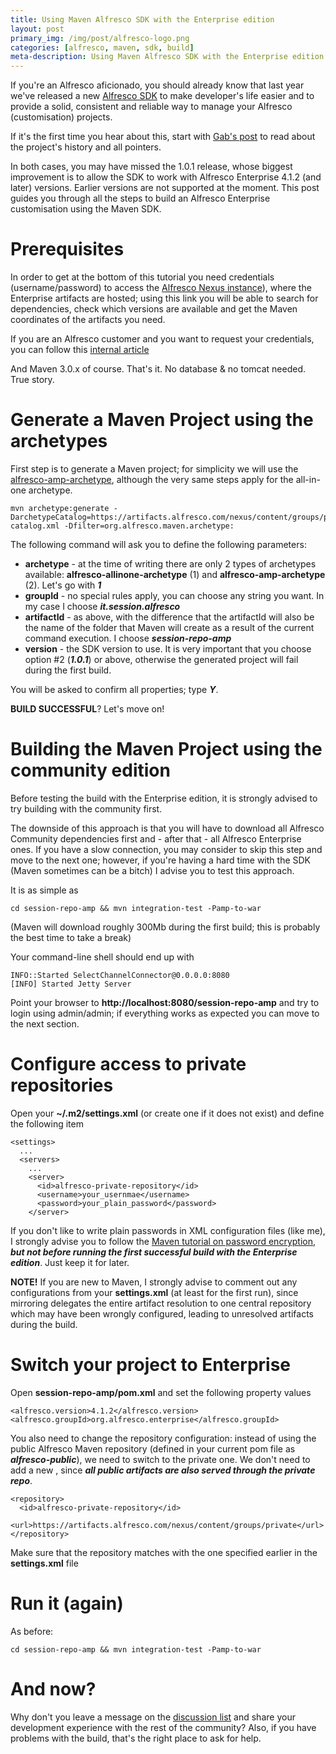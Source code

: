 ```yaml
---
title: Using Maven Alfresco SDK with the Enterprise edition
layout: post
primary_img: /img/post/alfresco-logo.png
categories: [alfresco, maven, sdk, build]
meta-description: Using Maven Alfresco SDK with the Enterprise edition
---
```


If you're an Alfresco aficionado, you should already know that last year we've released a new [Alfresco SDK](https://artifacts.alfresco.com/nexus/content/repositories/alfresco-docs/alfresco-lifecycle-aggregator/latest/index.html) to make developer's life easier and to provide a solid, consistent and reliable way to manage your Alfresco (customisation) projects.

If it's the first time you hear about this, start with [Gab's post](http://mindthegab.com/2012/11/05/maven-alfresco-sdk-1-0-is-finally-out-and-ready-for-you-to-enjoy/) to read about the project's history and all pointers.

In both cases, you may have missed the 1.0.1 release, whose biggest improvement is to allow the SDK to work with Alfresco Enterprise 4.1.2 (and later) versions. Earlier versions are not supported at the moment. This post guides you through all the steps to build an Alfresco Enterprise customisation using the Maven SDK.

Prerequisites
================
In order to get at the bottom of this tutorial you need credentials (username/password) to access the [Alfresco Nexus instance](https://artifacts.alfresco.com/nexus)), where the Enterprise artifacts are hosted; using this link you will be able to search for dependencies, check which versions are available and get the Maven coordinates of the artifacts you need.

If you are an Alfresco customer and you want to request your credentials, you can follow this [internal article](https://support.alfresco.com/ics/support/default.asp?deptID=15026&task=knowledge&questionID=91)

And Maven 3.0.x of course.
That's it. No database & no tomcat needed. True story.

Generate a Maven Project using the archetypes
================
First step is to generate a Maven project; for simplicity we will use the [alfresco-amp-archetype](https://artifacts.alfresco.com/nexus/content/repositories/alfresco-docs/alfresco-lifecycle-aggregator/latest/archetypes/alfresco-amp-archetype/index.html), although the very same steps apply for the all-in-one archetype.

    mvn archetype:generate -DarchetypeCatalog=https://artifacts.alfresco.com/nexus/content/groups/public/archetype-catalog.xml -Dfilter=org.alfresco.maven.archetype:

The following command will ask you to define the following parameters:

* <b>archetype</b> - at the time of writing there are only 2 types of archetypes available: **alfresco-allinone-archetype** (1) and **alfresco-amp-archetype** (2). Let's go with <b><i>1</i></b>
* <b>groupId</b> - no special rules apply, you can choose any string you want. In my case I choose <b><i>it.session.alfresco</i></b>
* <b>artifactId</b> - as above, with the difference that the artifactId will also be the name of the folder that Maven will create as a result of the current command execution. I choose <b><i>session-repo-amp</i></b>
* <b>version</b> - the SDK version to use. It is very important that you choose option #2 (<b><i>1.0.1</i></b>) or above, otherwise the generated project will fail during the first build.

You will be asked to confirm all properties; type <b><i>Y</i></b>.

<b>BUILD SUCCESSFUL</b>? Let's move on!

Building the Maven Project using the community edition
================
Before testing the build with the Enterprise edition, it is strongly advised to try building with the community first.

The downside of this approach is that you will have to download all Alfresco Community dependencies first and - after that - all Alfresco Enterprise ones. If you have a slow connection, you may consider to skip this step and move to the next one; however, if you're having a hard time with the SDK (Maven sometimes can be a bitch) I advise you to test this approach.

It is as simple as

    cd session-repo-amp && mvn integration-test -Pamp-to-war

(Maven will download roughly 300Mb during the first build; this is probably the best time to take a break)

Your command-line shell should end up with

    INFO::Started SelectChannelConnector@0.0.0.0:8080
	[INFO] Started Jetty Server

Point your browser to **http://localhost:8080/session-repo-amp** and try to login using admin/admin; if everything works as expected you can move to the next section.

Configure access to private repositories
================
Open your **~/.m2/settings.xml** (or create one if it does not exist) and define the following **<server>** item

    <settings>
      ...
      <servers>
        ...	
	    <server>
          <id>alfresco-private-repository</id>
          <username>your_usernmae</username>
          <password>your_plain_password</password>
        </server>

If you don't like to write plain passwords in XML configuration files (like me), I strongly advise you to follow the [Maven tutorial on password encryption](http://maven.apache.org/guides/mini/guide-encryption.html), <b><i>but not before running the first successful build with the Enterprise edition</b></i>. Just keep it for later.

<b>NOTE!</b> If you are new to Maven, I strongly advise to comment out any <mirror> configurations from your **settings.xml** (at least for the first run), since mirroring delegates the entire artifact resolution to one central repository which may have been wrongly configured, leading to unresolved artifacts during the build.

Switch your project to Enterprise
================
Open **session-repo-amp/pom.xml** and set the following property values

    <alfresco.version>4.1.2</alfresco.version>
    <alfresco.groupId>org.alfresco.enterprise</alfresco.groupId>

You also need to change the repository configuration: instead of using the public Alfresco Maven repository (defined in your current pom file as <b><i>alfresco-public</i></b>), we need to switch to the private one. We don't need to add a new **<repository>**, since <b><i>all public artifacts are also served through the private repo</i></b>.

    <repository>
      <id>alfresco-private-repository</id>
      <url>https://artifacts.alfresco.com/nexus/content/groups/private</url>
    </repository>

Make sure that the repository <id> matches with the one specified earlier in the **settings.xml** file

Run it (again)
================
As before:

    cd session-repo-amp && mvn integration-test -Pamp-to-war

And now?
================
Why don't you leave a message on the [discussion list](https://groups.google.com/forum/#!forum/maven-alfresco) and share your development experience with the rest of the community? Also, if you have problems with the build, that's the right place to ask for help.